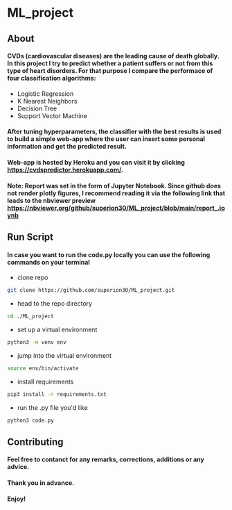 # ML_project

## About

#### CVDs (cardiovascular diseases) are the leading cause of death globally. In this project I try to predict whether a patient suffers or not from this type of heart disorders. For that purpose I compare the performace of four classification algorithms:
- Logistic Regression
- K Nearest Neighbors
- Decision Tree 
- Support Vector Machine
#### After tuning hyperparameters, the classifier with the best results is used to build a simple web-app where the user can insert some personal information and get the predicted result. 

#### Web-app is hosted by Heroku and you can visit it by clicking https://cvdspredictor.herokuapp.com/.

#### Note: Report was set in the form of Jupyter Notebook. Since github does not render plotly figures, I recommend reading it via the following link that leads to the nbviewer preview https://nbviewer.org/github/superion30/ML_project/blob/main/report_.ipynb

## Run Script

#### In case you want to run the code.py locally you can use the following commands on your terminal 
- clone repo 
```bash
git clone https://github.com/superion30/ML_project.git
```
- head to the repo directory 
```bash
cd ./ML_project
```
- set up a virtual environment 
```bash
python3 -m venv env
```
- jump into the virtual environment
```bash
source env/bin/activate
```
- install requirements 
```bash
pip3 install -r requirements.txt
```
- run the .py file you'd like
```bash
python3 code.py
```

## Contributing 

#### Feel free to contanct for any remarks, corrections, additions or any advice. 

#### Thank you in advance. 
#### Enjoy!
